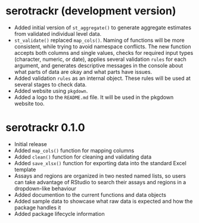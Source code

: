 # serotrackr (development version)

* Added initial version of `st_aggregate()` to generate aggregate estimates from validated individual level data.
* `st_validate()` replaced `map_cols()`. Naming of functions will be more consistent, while trying to avoid namespace conflicts. The new function accepts both columns and single values, checks for required input types (character, numeric, or date), applies several validation `rules` for each argument, and generates descriptive messages in the console about what parts of data are okay and what parts have issues.
* Added validation `rules` as an internal object. These rules will be used at several stages to check data.
* Added website using `pkgdown`. 
* Added a logo to the `README.md` file. It will be used in the pkgdown website too.

# serotrackr 0.1.0

* Initial release
* Added `map_cols()` function for mapping columns
* Added `clean()` function for cleaning and validating data
* Added `save_xlsx()` function for exporting data into the standard Excel template
* Assays and regions are organized in two nested named lists, so users can take advantage of RStudio to search their assays and regions in a dropdown-like behaviour
* Added documention to the current functions and data objects
* Added sample data to showcase what raw data is expected and how the package handles it
* Added package lifecycle information
